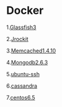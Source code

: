 Docker
======
1.[Glassfish3](https://github.com/nivance/Docker-Env/tree/master/gf3.1.1)

2.[Jrockit](https://github.com/nivance/Docker-Env/tree/master/jrockit)

3.[Memcached1.4.10](https://github.com/nivance/Docker-Env/tree/master/memcached/1.4.10)

4.[Mongodb2.6.3](https://github.com/nivance/Docker-Env/tree/master/mongdb/2.6.3)

5.[ubuntu-ssh](https://github.com/nivance/Docker-Env/tree/master/ubuntu-ssh)

6.[cassandra](https://github.com/nivance/Docker-Env/tree/master/cassandra)

7.[centos6.5](https://github.com/nivance/Docker-Env/tree/master/centos6.5)
